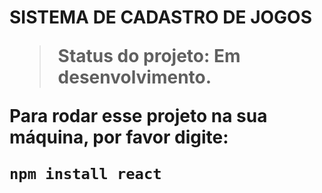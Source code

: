 <h1> SISTEMA DE CADASTRO DE JOGOS </hi1>

> Status do projeto: Em desenvolvimento.

Para rodar esse projeto na sua máquina, por favor digite:

```
npm install react
```
